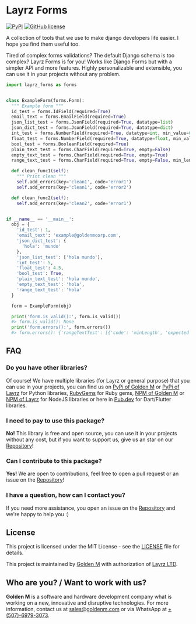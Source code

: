 # Layrz Forms

[![PyPI](https://img.shields.io/pypi/v/layrz_forms.svg)](https://pypi.org/project/layrz-forms/)
[![GitHub license](https://img.shields.io/github/license/goldenm-software/layrz-forms?logo=github)](https://github.com/goldenm-software/layrz-forms)

A collection of tools that we use to make django developers life easier. I hope you find them useful too.

Tired of complex forms validations? The default Django schema is too complex? Layrz Forms is for you! Works like Django Forms but with a simpler API and more features. Highly personalizable and extensible, you can use it in your projects without any problem.

```python
import layrz_forms as forms


class ExampleForm(forms.Form):
  """ Example form """
  id_test = forms.IdField(required=True)
  email_text = forms.EmailField(required=True)
  json_list_test = forms.JsonField(required=True, datatype=list)
  json_dict_test = forms.JsonField(required=True, datatype=dict)
  int_test = forms.NumberField(required=True, datatype=int, min_value=0, max_value=5)
  float_test = forms.NumberField(required=True, datatype=float, min_value=0, max_value=5)
  bool_test = forms.BooleanField(required=True)
  plain_text_test = forms.CharField(required=True, empty=False)
  empty_text_test = forms.CharField(required=True, empty=True)
  range_text_test = forms.CharField(required=True, empty=False, min_length=5, max_length=10)

  def clean_func1(self):
    """ Print clean """
    self.add_errors(key='clean1', code='error1')
    self.add_errors(key='clean1', code='error2')

  def clean_func2(self):
    self.add_errors(key='clean2', code='error1')


if __name__ == '__main__':
  obj = {
    'id_test': 1,
    'email_text': 'example@goldenmcorp.com',
    'json_dict_test': {
      'hola': 'mundo'
    },
    'json_list_test': ['hola mundo'],
    'int_test': 5,
    'float_test': 4.5,
    'bool_test': True,
    'plain_text_test': 'hola mundo',
    'empty_text_test': 'hola',
    'range_text_test': 'hola'
  }

  form = ExampleForm(obj)

  print('form.is_valid():', form.is_valid())
  #> form.is_valid(): None
  print('form.errors():', form.errors())
  #> form.errors(): {'rangeTextTest': [{'code': 'minLength', 'expected': 5, 'received': 4}], 'clean1': [{'code': 'error1'}, {'code': 'error2'}], 'clean2': [{'code': 'error1'}]}
```

## FAQ

### Do you have other libraries?

Of course! We have multiple libraries (for Layrz or general purpose) that you can use in your projects, you can find us on [PyPi of Golden M](https://pypi.org/user/goldenm/) or [PyPi of Layrz](https://pypi.org/user/layrz-software/) for Python libraries, [RubyGems](https://rubygems.org/profiles/goldenm) for Ruby gems, [NPM of Golden M](https://www.npmjs.com/~goldenm) or [NPM of Layrz](https://www.npmjs.com/~layrz-software) for NodeJS libraries or here in [Pub.dev](https://pub.dev/publishers/goldenm.com/packages) for Dart/Flutter libraries.

### I need to pay to use this package?

**No!** This library is free and open source, you can use it in your projects without any cost, but if you want to support us, give us an star on our [Repository](https://github.com/goldenm-software/layrz-forms)!

### Can I contribute to this package?

**Yes!** We are open to contributions, feel free to open a pull request or an issue on the [Repository](https://github.com/goldenm-software/layrz-forms)!

### I have a question, how can I contact you?

If you need more assistance, you open an issue on the [Repository](https://github.com/goldenm-software/layrz-forms) and we're happy to help you :)

## License

This project is licensed under the MIT License - see the [LICENSE](LICENSE) file for details.

This project is maintained by [Golden M](https://goldenm.com) with authorization of [Layrz LTD](https://layrz.com).

## Who are you? / Want to work with us?

**Golden M** is a software and hardware development company what is working on a new, innovative and disruptive technologies. For more information, contact us at [sales@goldenm.com](mailto:sales@goldenm.com) or via WhatsApp at [+(507)-6979-3073](https://wa.me/50769793073?text="From%20layrz_theme%20flutter%20library.%20Hello").
